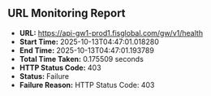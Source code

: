 ## URL Monitoring Report

- **URL:** https://api-gw1-prod1.fisglobal.com/gw/v1/health
- **Start Time:** 2025-10-13T04:47:01.018280
- **End Time:** 2025-10-13T04:47:01.193789
- **Total Time Taken:** 0.175509 seconds
- **HTTP Status Code:** 403
- **Status:** Failure
- **Failure Reason:** HTTP Status Code: 403
